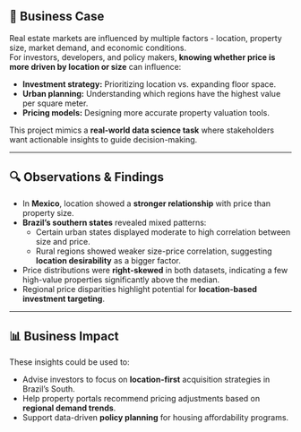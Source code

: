 ## 💼 Business Case
Real estate markets are influenced by multiple factors - location, property size, market demand, and economic conditions.  
For investors, developers, and policy makers, **knowing whether price is more driven by location or size** can influence:

- **Investment strategy:** Prioritizing location vs. expanding floor space.
- **Urban planning:** Understanding which regions have the highest value per square meter.
- **Pricing models:** Designing more accurate property valuation tools.

This project mimics a **real-world data science task** where stakeholders want actionable insights to guide decision-making.

---

## 🔍 Observations & Findings
- In **Mexico**, location showed a **stronger relationship** with price than property size.
- **Brazil’s southern states** revealed mixed patterns:
  - Certain urban states displayed moderate to high correlation between size and price.
  - Rural regions showed weaker size-price correlation, suggesting **location desirability** as a bigger factor.
- Price distributions were **right-skewed** in both datasets, indicating a few high-value properties significantly above the median.
- Regional price disparities highlight potential for **location-based investment targeting**.

---

## 📊 Business Impact
These insights could be used to:
- Advise investors to focus on **location-first** acquisition strategies in Brazil’s South.
- Help property portals recommend pricing adjustments based on **regional demand trends**.
- Support data-driven **policy planning** for housing affordability programs.
